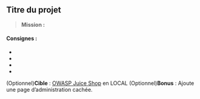 ## **Titre du projet** 

> **Mission :**  
> 
> 

#### **Consignes :**

- 
- 
- 
- 

(Optionnel)**Cible** : [OWASP Juice Shop](https://owasp.org/www-project-juice-shop/) en LOCAL
(Optionnel)**Bonus** : Ajoute une page d’administration cachée.
